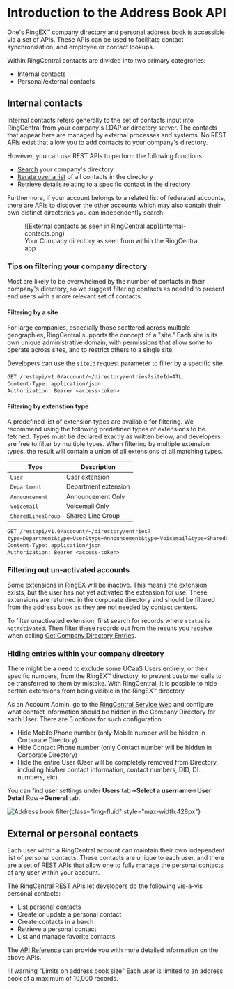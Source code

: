 # Introduction to the Address Book API

One's RingEX™ company directory and personal address book is accessible via a set of APIs. These APIs can be used to facilitate contact synchronization, and employee or contact lookups. 

Within RingCentral contacts are divided into two primary categrories:

* Internal contacts
* Personal/external contacts

## Internal contacts

Internal contacts refers generally to the set of contacts input into RingCentral from your company's LDAP or directory server. The contacts that appear here are managed by external processes and systems. No REST APIs exist that allow you to add contacts to your company's directory. 

However, you can use REST APIs to perform the following functions:

* [Search](https://developers.ringcentral.com/api-reference/Internal-Contacts/searchDirectoryEntries) your company's directory
* [Iterate over a list](https://developers.ringcentral.com/api-reference/Internal-Contacts/listDirectoryEntries) of all contacts in the directory
* [Retrieve details](https://developers.ringcentral.com/api-reference/Internal-Contacts/readDirectoryEntry) relating to a specific contact in the directory

Furthermore, if your account belongs to a related list of federated accounts, there are APIs to discover the [other accounts](https://developers.ringcentral.com/api-reference/Internal-Contacts/readDirectoryFederation) which may also contain their own distinct directories you can independently search. 

<figure markdown>
  ![External contacts as seen in RingCentral app](internal-contacts.png)
  <figcaption>Your Company directory as seen from within the RingCentral app</figcaption>
</figure>

### Tips on filtering your company directory

Most are likely to be overwhelmed by the number of contacts in their company's directory, so we suggest filtering contacts as needed to present end users with a more relevant set of contacts. 

#### Filtering by a site

For large companies, especially those scattered across multiple geographies, RingCentral supports the concept of a "site." Each site is its own unique administrative domain, with permissions that allow some to operate across sites, and to restrict others to a single site. 

Developers can use the `siteId` request parameter to filter by a specific site. 

```http
GET /restapi/v1.0/account/~/directory/entries?siteId=ATL
Content-Type: application/json
Authorization: Bearer <access-token>
```

#### Filtering by extenstion type

A predefined list of extension types are available for filtering. We recommend using the following predefined types of extensions to be fetched. Types must be declared exactly as written below, and developers are free to filter by multiple types. When filtering by multiple extension types, the result will contain a union of all extensions of all matching types. 

| Type               | Description          |
|--------------------|----------------------|
| `User`             | User extension       |
| `Department`       | Department extension |
| `Announcement`     | Announcement Only    |
| `Voicemail`        | Voicemail Only       |
| `SharedLinesGroup` | Shared Line Group    |

```http
GET /restapi/v1.0/account/~/directory/entries?type=Department&type=User&type=Announcement&type=Voicemail&type=SharedLinesGroup
Content-Type: application/json
Authorization: Bearer <access-token>
```

### Filtering out un-activated accounts

Some extensions in RingEX will be inactive. This means the extension exists, but the user has not yet activated the extension for use. These extensions are returned in the corporate directory and should be filtered from the address book as they are not needed by contact centers.

To filter unactivated extension, first search for records where `status` is `NotActivated`. Then filter these records out from the results you receive when calling [Get Company Directory Entries](https://developers.ringcentral.com/api-reference/Internal-Contacts/listDirectoryEntries).

### Hiding entries within your company directory

There might be a need to exclude some UCaaS Users entirely, or their specific numbers, from the RingEX™ directory, to prevent customer calls to be transferred to them by mistake. With RingCentral, it is possible to hide certain extensions from being visible in the RingEX™ directory.

As an Account Admin, go to the [RingCentral Service Web](https://service.ringcentral.com/) and configure what contact information should be hidden in the Company Directory for each User. There are 3 options for such configuration:

* Hide Mobile Phone number (only Mobile number will be hidden in Corporate Directory)
* Hide Contact Phone number (only Contact number will be hidden in Corporate  Directory)
* Hide the entire User (User will be completely removed from Directory, including his/her contact information, contact numbers, DID, DL numbers, etc).

You can find user settings under **Users** tab->**Select a username**->**User Detail** Row->**General** tab.

![Address book filter](../img/address-book-dir-ctrl-filter.png){class="img-fluid" style="max-width:428px"}

## External or personal contacts

Each user within a RingCentral account can maintain their own independent list of personal contacts. These contacts are unique to each user, and there are a set of REST APIs that allow one to fully manage the personal contacts of any user within your account. 

The RingCentral REST APIs let developers do the following vis-a-vis personal contacts:

* List personal contacts
* Create or update a personal contact
* Create contacts in a barch
* Retrieve a personal contact
* List and manage favorite contacts

The [API Reference](https://developers.ringcentral.com/api-reference/External-Contacts/listContacts) can provide you with more detailed information on the above APIs. 

!!! warning "Limits on address book size"
    Each user is limited to an address book of a maximum of 10,000 records. 

